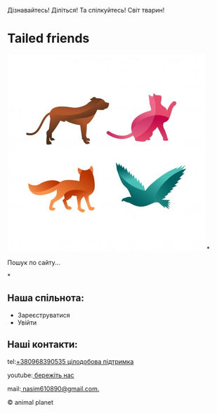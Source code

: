 <!DOCTYPE html>
<html lang="ru">
	<head>
		<meta http-equiv="content-type" content="text/html;charset=UTF-8" />
	<head>
	<body>
		<p>Дізнавайтесь! Діліться! Та спілкуйтесь! Світ тварин!</p>
		<h1>Tailed friends</h1>
		<img src="img/logo.jpg" alt="">
		*<p>Пошук по сайту...</p>*
		<h2> Наша спільнота: </h2>
		<ul>
			<li>Зареєструватися</li> 
			<li>Увійти</li>
		</ul>
		<h2>Наші контакти:</h2>
		<p>tel:<a href="tel:+380968390535">+380968390535 цілодобова підтримка</a></p>
		<p>youtube:<a href="https://www.youtube.com/watch?v=-BJsomFxUrM"> бережіть нас</a></p>
		<p>mail:<a href="https://mail.google.com/mail/u/0/?tab=rm#inbox"> nasim610890@gmail.com.</a></p>
		<p>© animal planet </p>
	</body>
</html>